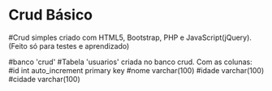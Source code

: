 # Crud Básico 

#Crud simples criado com HTML5, Bootstrap, PHP e JavaScript(jQuery). (Feito só para testes e aprendizado)

#banco 'crud'
#Tabela 'usuarios' criada no banco crud. Com as colunas:
#id int auto_increment primary key
#nome varchar(100)
#idade varchar(100)
#cidade varchar(100)

